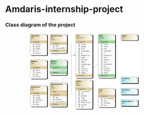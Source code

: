 # Amdaris-internship-project
### Class diagram of the project
<p align="center">
<img src="ClassDiagram.png" alt="Class Diagram" width="70%"/>
</p>